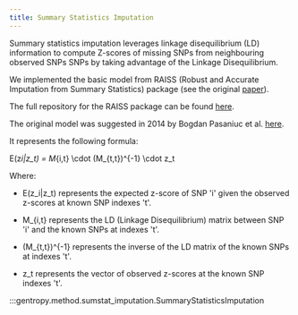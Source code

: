 ```yaml
---
title: Summary Statistics Imputation
---
```


Summary statistics imputation leverages linkage disequilibrium (LD) information to compute Z-scores of missing SNPs from neighbouring observed SNPs
SNPs by taking advantage of the Linkage Disequilibrium.

We implemented the basic model from RAISS (Robust and Accurate Imputation from Summary Statistics) package (see the original [paper](https://academic.oup.com/bioinformatics/article/35/22/4837/5512360)).

The full repository for the RAISS package can be found [here](https://gitlab.pasteur.fr/statistical-genetics/raiss).

The original model was suggested in 2014 by Bogdan Pasaniuc et al. [here](https://pubmed.ncbi.nlm.nih.gov/24990607/).

It represents the following formula:

E(z*i|z_t) = M*{i,t} \cdot (M\_{t,t})^{-1} \cdot z_t

Where:

- E(z_i|z_t) represents the expected z-score of SNP 'i' given the observed z-scores at known SNP indexes 't'.

- M\_{i,t} represents the LD (Linkage Disequilibrium) matrix between SNP 'i' and the known SNPs at indexes 't'.

- (M\_{t,t})^{-1} represents the inverse of the LD matrix of the known SNPs at indexes 't'.

- z_t represents the vector of observed z-scores at the known SNP indexes 't'.

:::gentropy.method.sumstat_imputation.SummaryStatisticsImputation
